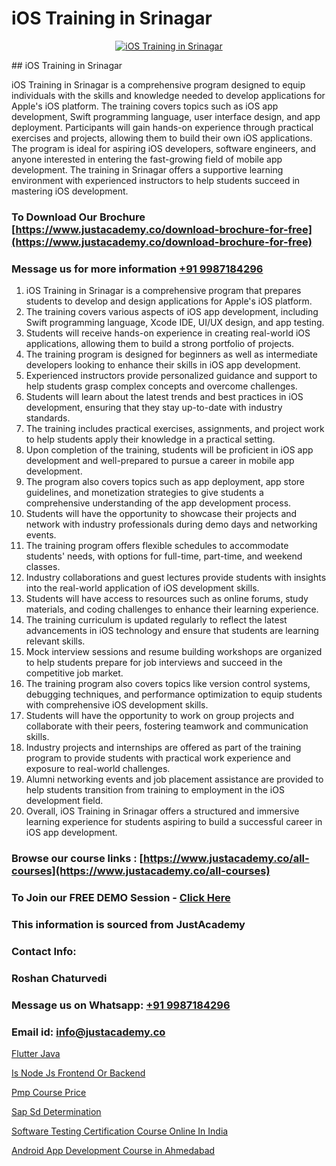 # iOS Training in Srinagar

<p align="center">
  <a href="https://justacademy.co/course-detail/ios-training">
    <img src="https://justacademy.co/storage2/course_image/1676636008_course_image.webp" alt="iOS Training in Srinagar">
  </a>
</p>
## iOS Training in Srinagar

iOS Training in Srinagar is a comprehensive program designed to equip individuals with the skills and knowledge needed to develop applications for Apple's iOS platform. The training covers topics such as iOS app development, Swift programming language, user interface design, and app deployment. Participants will gain hands-on experience through practical exercises and projects, allowing them to build their own iOS applications. The program is ideal for aspiring iOS developers, software engineers, and anyone interested in entering the fast-growing field of mobile app development. The training in Srinagar offers a supportive learning environment with experienced instructors to help students succeed in mastering iOS development.
### To Download Our Brochure [https://www.justacademy.co/download-brochure-for-free](https://www.justacademy.co/download-brochure-for-free)
### Message us for more information [+91 9987184296](https://api.whatsapp.com/send?phone=919987184296)
1) iOS Training in Srinagar is a comprehensive program that prepares students to develop and design applications for Apple's iOS platform.
2) The training covers various aspects of iOS app development, including Swift programming language, Xcode IDE, UI/UX design, and app testing.
3) Students will receive hands-on experience in creating real-world iOS applications, allowing them to build a strong portfolio of projects.
4) The training program is designed for beginners as well as intermediate developers looking to enhance their skills in iOS app development.
5) Experienced instructors provide personalized guidance and support to help students grasp complex concepts and overcome challenges.
6) Students will learn about the latest trends and best practices in iOS development, ensuring that they stay up-to-date with industry standards.
7) The training includes practical exercises, assignments, and project work to help students apply their knowledge in a practical setting.
8) Upon completion of the training, students will be proficient in iOS app development and well-prepared to pursue a career in mobile app development.
9) The program also covers topics such as app deployment, app store guidelines, and monetization strategies to give students a comprehensive understanding of the app development process.
10) Students will have the opportunity to showcase their projects and network with industry professionals during demo days and networking events.
11) The training program offers flexible schedules to accommodate students' needs, with options for full-time, part-time, and weekend classes.
12) Industry collaborations and guest lectures provide students with insights into the real-world application of iOS development skills.
13) Students will have access to resources such as online forums, study materials, and coding challenges to enhance their learning experience.
14) The training curriculum is updated regularly to reflect the latest advancements in iOS technology and ensure that students are learning relevant skills.
15) Mock interview sessions and resume building workshops are organized to help students prepare for job interviews and succeed in the competitive job market.
16) The training program also covers topics like version control systems, debugging techniques, and performance optimization to equip students with comprehensive iOS development skills.
17) Students will have the opportunity to work on group projects and collaborate with their peers, fostering teamwork and communication skills.
18) Industry projects and internships are offered as part of the training program to provide students with practical work experience and exposure to real-world challenges.
19) Alumni networking events and job placement assistance are provided to help students transition from training to employment in the iOS development field.
20) Overall, iOS Training in Srinagar offers a structured and immersive learning experience for students aspiring to build a successful career in iOS app development.

### Browse our course links : [https://www.justacademy.co/all-courses](https://www.justacademy.co/all-courses) 
### To Join our FREE DEMO Session - [Click Here](https://www.justacademy.co/register-for-course-demo)


### This information is sourced from JustAcademy
### Contact Info:
### Roshan Chaturvedi
### Message us on Whatsapp: [+91 9987184296](https://api.whatsapp.com/send?phone=919987184296)
### Email id: [info@justacademy.co](mailto:info@justacademy.co)
                
[Flutter Java](https://www.linkedin.com/pulse/flutter-java-justacademy-hyderabad-fg7zc/)

[Is Node Js Frontend Or Backend](https://www.linkedin.com/pulse/node-js-frontend-backend-justacademy-jaipur-v80rc?trackingId=0WkC6e4xyWiPehxEWGI%2FtA%3D%3D&lipi=urn%3Ali%3Apage%3Ad_flagship3_company_admin%3BIXUBIWFOQ8%2BPAHGixoaE%2FQ%3D%3D)

[Pmp Course Price](https://medium.com/@namusn/pmp-course-price-94c8ccbb846c)

[Sap Sd Determination](https://medium.com/@ranemanish460/sap-sd-determination-46fab96ba108)

[Software Testing Certification Course Online In India](https://justacademyin.github.io/justacademy/software-testing-certification-course-online-in-india)

[Android App Development Course in Ahmedabad](https://justacademyin.github.io/justacademy/android-app-development-course-in-ahmedabad)

